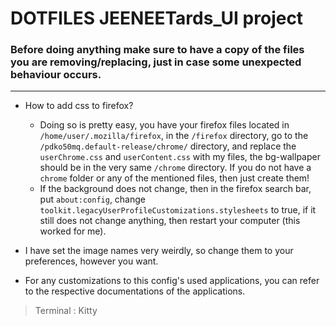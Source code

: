 # DOTFILES JEENEETards_UI project
### Before doing anything make sure to have a copy of the files you are removing/replacing, just in case some unexpected behaviour occurs.
--------------------------------------------------------
- How to add css to firefox?
  - Doing so is pretty easy, you have your firefox files located in `/home/user/.mozilla/firefox`,
    in the `/firefox` directory, go to the ```/pdko50mq.default-release/chrome/``` directory, and 
    replace the `userChrome.css` and `userContent.css` with my files, the bg-wallpaper should be in
    the very same `/chrome` directory. If you do not have a ```chrome``` folder or any of the mentioned 
    files, then just create them!
  - If the background does not change, then in the firefox search bar, put ```about:config```, 
    change ```toolkit.legacyUserProfileCustomizations.stylesheets``` to true,
    if it still does not change anything, then restart your computer (this worked for me).

- I have set the image names very weirdly, so change them to your preferences, however you want.
- For any customizations to this config's used applications, you can refer to the respective documentations of the applications.

> Terminal : Kitty
